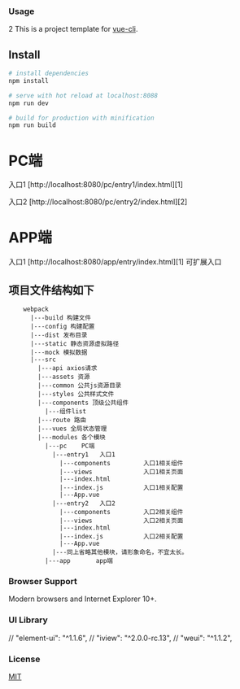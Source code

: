 ### Usage



2
This is a project template for [vue-cli](https://github.com/vuejs/vue-cli).

## Install

``` bash
# install dependencies
npm install

# serve with hot reload at localhost:8088
npm run dev

# build for production with minification
npm run build

```
# PC端
入口1 [http://localhost:8080/pc/entry1/index.html][1]

入口2 [http://localhost:8080/pc/entry2/index.html][2]

# APP端
入口1 [http://localhost:8080/app/entry/index.html][1]
可扩展入口

## 项目文件结构如下
```
    webpack
      |---build 构建文件
      |---config 构建配置
      |---dist 发布目录
      |---static 静态资源虚拟路径
      |---mock 模拟数据
      |---src
        |---api axios请求
        |---assets 资源
        |---common 公共js资源目录
        |---styles 公共样式文件
        |---components 顶级公共组件
          |---组件list
        |---route 路由
        |---vues 全局状态管理
        |---modules 各个模块
          |---pc    PC端
            |---entry1   入口1
              |---components         入口1相关组件
              |---views              入口1相关页面
              |---index.html
              |---index.js           入口1相关配置
              |---App.vue
            |---entry2   入口2
              |---components         入口2相关组件
              |---views              入口2相关页面
              |---index.html
              |---index.js           入口2相关配置
              |---App.vue
            |---同上省略其他模块，请形象命名，不宜太长。
          |---app       app端
  ```

### Browser Support

Modern browsers and Internet Explorer 10+.

### UI Library
// "element-ui": "^1.1.6",
// "iview": "^2.0.0-rc.13",
// "weui": "^1.1.2",

### License
[MIT](http://opensource.org/licenses/MIT)
